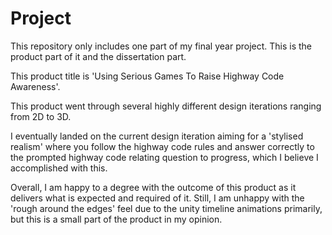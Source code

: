 # Project

This repository only includes one part of my final year project. This is the product part of it and the dissertation part.

This product title is 'Using Serious Games To Raise Highway Code Awareness'.

This product went through several highly different design iterations ranging from 2D to 3D. 

I eventually landed on the current design iteration aiming for a 'stylised realism' where you follow the highway code rules and answer correctly to the prompted highway code relating question to progress, which I believe I accomplished with this.

Overall, I am happy to a degree with the outcome of this product as it delivers what is expected and required of it. Still, I am unhappy with the 'rough around the edges' feel due to the unity timeline animations primarily, but this is a small part of the product in my opinion.
